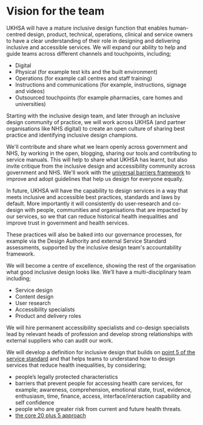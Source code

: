 # Vision for the team

UKHSA will have a mature inclusive design function that enables human-centred design, product, technical, operations, clinical and service owners to have a clear understanding of their role in designing and delivering inclusive and accessible services.
We will expand our ability to help and guide teams across different channels and touchpoints, including;

- Digital
- Physical (for example test kits and the built environment)
- Operations (for example call centres and staff training)
- Instructions and communications (for example, instructions, signage and videos)
- Outsourced touchpoints (for example pharmacies, care homes and universities)

Starting with the inclusive design team, and later through an inclusive design community of practice, we will work across UKHSA (and partner organisations like NHS digital) to create an open culture of sharing best practice and identifying inclusive design champions.

We'll contribute and share what we learn openly across government and NHS, by working in the open, blogging, sharing our tools and contributing to service manuals. This will help to share what UKHSA has learnt, but also invite critique from the inclusive design and accessibility community across government and NHS. We'll work with the [universal barriers framework](https://gds.blog.gov.uk/2019/03/26/understanding-all-the-barriers-service-users-might-face/) to improve and adopt guidelines that help us design for everyone equally. 

In future, UKHSA will have the capability to design services in a way that meets inclusive and accessible best practices, standards and laws by default. More importantly it will consistently do user-research and co-design with people, communities and organisations that are impacted by our services, so we that can reduce historical health inequalities and improve trust in government and health services.

These practices will also be baked into our governance processes, for example via the Design Authority and external Service Standard assessments, supported by the inclusive design team's accountability framework.

We will become a centre of excellence, showing the rest of the organisation what good inclusive design looks like. We’ll have a multi-disciplinary team including;

- Service design
-	Content design
-	User research
-	Accessibility specialists 
-	Product and delivery roles

We will hire permanent accessibility specialists and co-design specialists lead by relevant heads of profession and develop strong relationships with external suppliers who can audit our work.

We will develop a definition for inclusive design that builds on [point 5 of the service standard](https://www.gov.uk/service-manual/service-standard/point-5-make-sure-everyone-can-use-the-service) and that helps teams to understand how to design services that reduce health inequalities, by considering; 
- people’s legally protected characteristics
- barriers that prevent people for accessing health care services, for example; awareness, comprehension, emotional state, trust, evidence, enthusiasm, time, finance, access, interface/interaction capability and self confidence
- people  who are greater risk from current and future health threats. 
- [the core 20 plus 5 approach](https://www.england.nhs.uk/about/equality/equality-hub/core20plus5/)
